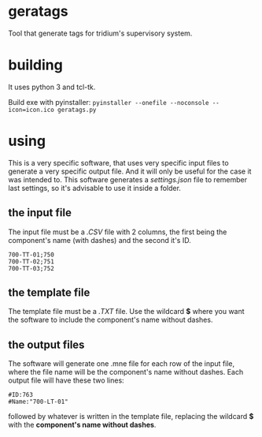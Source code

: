 # geratags
Tool that generate tags for tridium's supervisory system.

# building
It uses python 3 and tcl-tk.

Build exe with pyinstaller:
```pyinstaller --onefile --noconsole --icon=icon.ico geratags.py```

# using
This is a very specific software, that uses very specific input files to generate a very specific output file. And it will only be useful for the case it was intended to.
This software generates a *settings.json* file to remember last settings, so it's advisable to use it inside a folder.

## the input file
The input file must be a *.CSV* file with 2 columns, the first being the component's name (with dashes) and the second it's ID.
```
700-TT-01;750
700-TT-02;751
700-TT-03;752
```

## the template file
The template file must be a *.TXT* file. 
Use the wildcard **$** where you want the software to include the component's name without dashes.

## the output files
The software will generate one .mne file for each row of the input file, where the file name will be the component's name without dashes.
Each output file will have these two lines:
```
#ID:763
#Name:"700-LT-01"
```
followed by whatever is written in the template file, replacing the wildcard **$** with the **component's name without dashes**.
